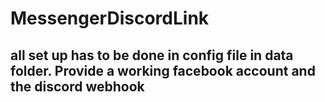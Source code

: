 # MessengerDiscordLink

## all set up has to be done in config file in data folder. Provide a working facebook account and the discord webhook
